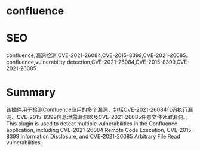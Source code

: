 # confluence
# SEO
confluence,漏洞检测,CVE-2021-26084,CVE-2015-8399,CVE-2021-26085。confluence,vulnerability detection,CVE-2021-26084,CVE-2015-8399,CVE-2021-26085
# Summary
该插件用于检测Confluence应用的多个漏洞，包括CVE-2021-26084代码执行漏洞、CVE-2015-8399信息泄露漏洞以及CVE-2021-26085任意文件读取漏洞。。This plugin is used to detect multiple vulnerabilities in the Confluence application, including CVE-2021-26084 Remote Code Execution, CVE-2015-8399 Information Disclosure, and CVE-2021-26085 Arbitrary File Read vulnerabilities.
